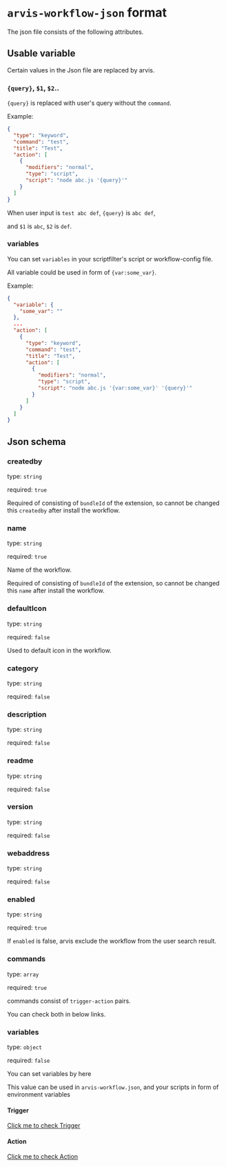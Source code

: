 # `arvis-workflow-json` format

The json file consists of the following attributes.

## Usable variable

Certain values in the Json file are replaced by arvis.

### `{query}`, `$1`, `$2`..

`{query}` is replaced with user's query without the `command`.

Example:
```json
{
  "type": "keyword",
  "command": "test",
  "title": "Test",
  "action": [
    {
      "modifiers": "normal",
      "type": "script",
      "script": "node abc.js '{query}'"
    }
  ]
}
```

When user input is `test abc def`, `{query}` is `abc def`,

and `$1` is `abc`, `$2` is `def`.

### variables

You can set `variables` in your scriptfilter's script or workflow-config file.

All variable could be used in form of `{var:some_var}`.

Example:
```json
{
  "variable": {
    "some_var": ""
  },
  ...
  "action": [
    {
      "type": "keyword",
      "command": "test",
      "title": "Test",
      "action": [
        {
          "modifiers": "normal",
          "type": "script",
          "script": "node abc.js '{var:some_var}' '{query}'"
        }
      ]
    }
  ]
}
```

## Json schema

### createdby

type: `string`

required: `true`

Required of consisting of `bundleId` of the extension, so cannot be changed this `createdby` after install the workflow.

### name

type: `string`

required: `true`

Name of the workflow.

Required of consisting of `bundleId` of the extension, so cannot be changed this `name` after install the workflow.

### defaultIcon

type: `string`

required: `false`

Used to default icon in the workflow.

### category

type: `string`

required: `false`

### description

type: `string`

required: `false`

### readme

type: `string`

required: `false`

### version

type: `string`

required: `false`

### webaddress

type: `string`

required: `false`

### enabled

type: `string`

required: `true`

If `enabled` is false, arvis exclude the workflow from the user search result.

### commands

type: `array`

required: `true`

commands consist of `trigger-action` pairs.

You can check both in below links.

### variables

type: `object`

required: `false`

You can set variables by here

This value can be used in `arvis-workflow.json`, and your scripts in form of environment variables

#### Trigger

[Click me to check Trigger](./trigger-description.md)

#### Action

[Click me to check Action](./action-description.md)
